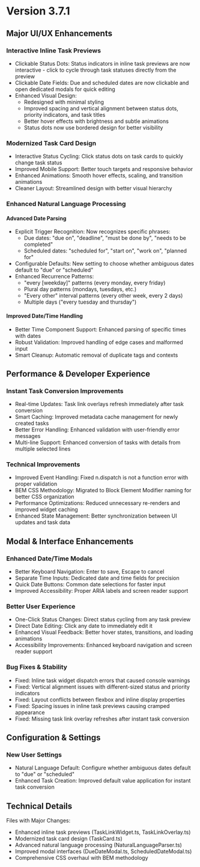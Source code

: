 # Version 3.7.1

## Major UI/UX Enhancements

### Interactive Inline Task Previews

- Clickable Status Dots: Status indicators in inline task previews are now interactive - click to cycle through task statuses directly from the preview
- Clickable Date Fields: Due and scheduled dates are now clickable and open dedicated modals for quick editing
- Enhanced Visual Design:
  - Redesigned with minimal styling
  - Improved spacing and vertical alignment between status dots, priority indicators, and task titles
  - Better hover effects with brightness and subtle animations
  - Status dots now use bordered design for better visibility

### Modernized Task Card Design

- Interactive Status Cycling: Click status dots on task cards to quickly change task status
- Improved Mobile Support: Better touch targets and responsive behavior
- Enhanced Animations: Smooth hover effects, scaling, and transition animations
- Cleaner Layout: Streamlined design with better visual hierarchy

### Enhanced Natural Language Processing

#### Advanced Date Parsing

- Explicit Trigger Recognition: Now recognizes specific phrases:
  - Due dates: "due on", "deadline", "must be done by", "needs to be completed"
  - Scheduled dates: "scheduled for", "start on", "work on", "planned for"
- Configurable Defaults: New setting to choose whether ambiguous dates default to "due" or "scheduled"
- Enhanced Recurrence Patterns:
  - "every [weekday]" patterns (every monday, every friday)
  - Plural day patterns (mondays, tuesdays, etc.)
  - "Every other" interval patterns (every other week, every 2 days)
  - Multiple days ("every tuesday and thursday")

#### Improved Date/Time Handling

- Better Time Component Support: Enhanced parsing of specific times with dates
- Robust Validation: Improved handling of edge cases and malformed input
- Smart Cleanup: Automatic removal of duplicate tags and contexts

## Performance & Developer Experience

### Instant Task Conversion Improvements

- Real-time Updates: Task link overlays refresh immediately after task conversion
- Smart Caching: Improved metadata cache management for newly created tasks
- Better Error Handling: Enhanced validation with user-friendly error messages
- Multi-line Support: Enhanced conversion of tasks with details from multiple selected lines

### Technical Improvements

- Improved Event Handling: Fixed n.dispatch is not a function error with proper validation
- BEM CSS Methodology: Migrated to Block Element Modifier naming for better CSS organization
- Performance Optimizations: Reduced unnecessary re-renders and improved widget caching
- Enhanced State Management: Better synchronization between UI updates and task data

## Modal & Interface Enhancements

### Enhanced Date/Time Modals

- Better Keyboard Navigation: Enter to save, Escape to cancel
- Separate Time Inputs: Dedicated date and time fields for precision
- Quick Date Buttons: Common date selections for faster input
- Improved Accessibility: Proper ARIA labels and screen reader support

### Better User Experience

- One-Click Status Changes: Direct status cycling from any task preview
- Direct Date Editing: Click any date to immediately edit it
- Enhanced Visual Feedback: Better hover states, transitions, and loading animations
- Accessibility Improvements: Enhanced keyboard navigation and screen reader support

### Bug Fixes & Stability

- Fixed: Inline task widget dispatch errors that caused console warnings
- Fixed: Vertical alignment issues with different-sized status and priority indicators
- Fixed: Layout conflicts between flexbox and inline display properties
- Fixed: Spacing issues in inline task previews causing cramped appearance
- Fixed: Missing task link overlay refreshes after instant task conversion

## Configuration & Settings

### New User Settings

- Natural Language Default: Configure whether ambiguous dates default to "due" or "scheduled"
- Enhanced Task Creation: Improved default value application for instant task conversion

## Technical Details

Files with Major Changes:
- Enhanced inline task previews (TaskLinkWidget.ts, TaskLinkOverlay.ts)
- Modernized task card design (TaskCard.ts)
- Advanced natural language processing (NaturalLanguageParser.ts)
- Improved modal interfaces (DueDateModal.ts, ScheduledDateModal.ts)
- Comprehensive CSS overhaul with BEM methodology
